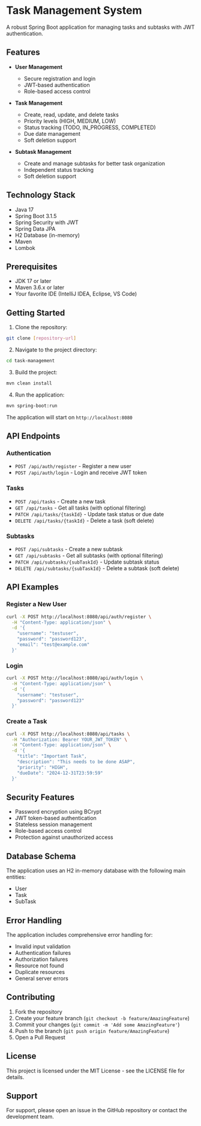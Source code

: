 # Task Management System

A robust Spring Boot application for managing tasks and subtasks with JWT authentication.

## Features

- **User Management**
  - Secure registration and login
  - JWT-based authentication
  - Role-based access control

- **Task Management**
  - Create, read, update, and delete tasks
  - Priority levels (HIGH, MEDIUM, LOW)
  - Status tracking (TODO, IN_PROGRESS, COMPLETED)
  - Due date management
  - Soft deletion support

- **Subtask Management**
  - Create and manage subtasks for better task organization
  - Independent status tracking
  - Soft deletion support

## Technology Stack

- Java 17
- Spring Boot 3.1.5
- Spring Security with JWT
- Spring Data JPA
- H2 Database (in-memory)
- Maven
- Lombok

## Prerequisites

- JDK 17 or later
- Maven 3.6.x or later
- Your favorite IDE (IntelliJ IDEA, Eclipse, VS Code)

## Getting Started

1. Clone the repository:
```bash
git clone [repository-url]
```

2. Navigate to the project directory:
```bash
cd task-management
```

3. Build the project:
```bash
mvn clean install
```

4. Run the application:
```bash
mvn spring-boot:run
```

The application will start on `http://localhost:8080`

## API Endpoints

### Authentication
- `POST /api/auth/register` - Register a new user
- `POST /api/auth/login` - Login and receive JWT token

### Tasks
- `POST /api/tasks` - Create a new task
- `GET /api/tasks` - Get all tasks (with optional filtering)
- `PATCH /api/tasks/{taskId}` - Update task status or due date
- `DELETE /api/tasks/{taskId}` - Delete a task (soft delete)

### Subtasks
- `POST /api/subtasks` - Create a new subtask
- `GET /api/subtasks` - Get all subtasks (with optional filtering)
- `PATCH /api/subtasks/{subTaskId}` - Update subtask status
- `DELETE /api/subtasks/{subTaskId}` - Delete a subtask (soft delete)

## API Examples

### Register a New User
```bash
curl -X POST http://localhost:8080/api/auth/register \
  -H "Content-Type: application/json" \
  -d '{
    "username": "testuser",
    "password": "password123",
    "email": "test@example.com"
  }'
```

### Login
```bash
curl -X POST http://localhost:8080/api/auth/login \
  -H "Content-Type: application/json" \
  -d '{
    "username": "testuser",
    "password": "password123"
  }'
```

### Create a Task
```bash
curl -X POST http://localhost:8080/api/tasks \
  -H "Authorization: Bearer YOUR_JWT_TOKEN" \
  -H "Content-Type: application/json" \
  -d '{
    "title": "Important Task",
    "description": "This needs to be done ASAP",
    "priority": "HIGH",
    "dueDate": "2024-12-31T23:59:59"
  }'
```

## Security Features

- Password encryption using BCrypt
- JWT token-based authentication
- Stateless session management
- Role-based access control
- Protection against unauthorized access

## Database Schema

The application uses an H2 in-memory database with the following main entities:
- User
- Task
- SubTask

## Error Handling

The application includes comprehensive error handling for:
- Invalid input validation
- Authentication failures
- Authorization failures
- Resource not found
- Duplicate resources
- General server errors

## Contributing

1. Fork the repository
2. Create your feature branch (`git checkout -b feature/AmazingFeature`)
3. Commit your changes (`git commit -m 'Add some AmazingFeature'`)
4. Push to the branch (`git push origin feature/AmazingFeature`)
5. Open a Pull Request

## License

This project is licensed under the MIT License - see the LICENSE file for details.

## Support

For support, please open an issue in the GitHub repository or contact the development team.
